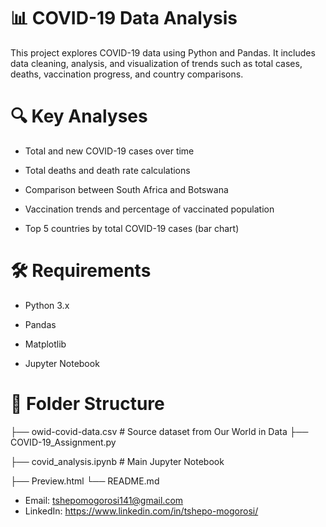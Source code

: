
# 📊 COVID-19 Data Analysis

This project explores COVID-19 data using Python and Pandas. It includes data cleaning, analysis, and visualization of trends such as total cases, deaths, vaccination progress, and country comparisons.

# 🔍 Key Analyses
- Total and new COVID-19 cases over time

- Total deaths and death rate calculations

- Comparison between South Africa and Botswana

- Vaccination trends and percentage of vaccinated population

- Top 5 countries by total COVID-19 cases (bar chart)

# 🛠 Requirements

- Python 3.x

- Pandas

- Matplotlib

- Jupyter Notebook

# 📁 Folder Structure

├── owid-covid-data.csv           # Source dataset from Our World in Data
├── COVID-19_Assignment.py

├── covid_analysis.ipynb          # Main Jupyter Notebook

├── Preview.html
└── README.md


- Email: tshepomogorosi141@gmail.com
- LinkedIn: https://www.linkedin.com/in/tshepo-mogorosi/
